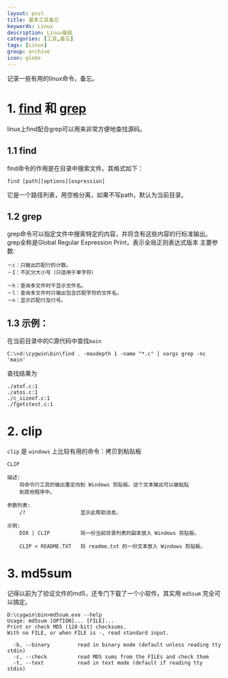 ```yaml
---
layout: post
title: 基本工具备忘
keywords: Linux
description: Linux基础
categories: [工具,备忘]
tags: [Linux]
group: archive
icon: globe
---
```


记录一些有用的linux命令，备忘。

# 1. [find][find] 和 [grep][grep]
linux上find配合grep可以用来非常方便地查找源码。

[find]: http://www.linuxmanpages.com/man1/find.1.php
[grep]: http://www.linuxmanpages.com/man1/grep.1.php

## 1.1 find
find命令的作用是在目录中搜索文件。其格式如下：

	find [path][options][expression]
它是一个路径列表，用空格分离，如果不写path，默认为当前目录。
## 1.2 grep
grep命令可以指定文件中搜索特定的内容，并将含有这些内容的行标准输出。grep全称是Global Regular Expression Print，表示全局正则表达式版本
主要参数:

	－c：只输出匹配行的计数。
	－I：不区分大小写（只适用于单字符）
	
	－h：查询多文件时不显示文件名。
	－l：查询多文件时只输出包含匹配字符的文件名。
	－n：显示匹配行及行号。

## 1.3 示例：
在当前目录中的C源代码中查找`main`

	C:\>d:\cygwin\bin\find . -maxdepth 1 -name "*.c" | xargs grep -nc 'main'
查找结果为

	./atof.c:1
	./atoi.c:1
	./c_sizeof.c:1
	./fgetstest.c:1

# 2. clip
`clip` 是 `windows` 上比较有用的命令：拷贝到粘贴板

	CLIP
	
	描述:
	    将命令行工具的输出重定向到 Windows 剪贴板。这个文本输出可以被粘贴
	    到其他程序中。
	
	参数列表:
	    /?                  显示此帮助消息。
	
	示例:
	    DIR | CLIP          将一份当前目录列表的副本放入 Windows 剪贴板。
	
	    CLIP < README.TXT   将 readme.txt 的一份文本放入 Windows 剪贴板。

# 3. md5sum
记得以前为了验证文件的md5，还专门下载了一个小软件。其实用 `md5sum` 完全可以搞定。

	D:\cygwin\bin>md5sum.exe --help
	Usage: md5sum [OPTION]... [FILE]...
	Print or check MD5 (128-bit) checksums.
	With no FILE, or when FILE is -, read standard input.
	
	  -b, --binary         read in binary mode (default unless reading tty stdin)
	  -c, --check          read MD5 sums from the FILEs and check them
	  -t, --text           read in text mode (default if reading tty stdin)